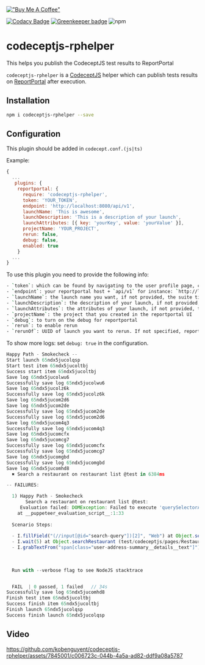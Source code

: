 [!["Buy Me A Coffee"](https://www.buymeacoffee.com/assets/img/custom_images/orange_img.png)](https://www.buymeacoffee.com/peternguyew)

[![Codacy Badge](https://api.codacy.com/project/badge/Grade/6e6495428bbd41f0807e4239c42403eb)](https://www.codacy.com/manual/PeterNgTr/codeceptjs-rphelper?utm_source=github.com&amp;utm_medium=referral&amp;utm_content=PeterNgTr/codeceptjs-rphelper&amp;utm_campaign=Badge_Grade) [![Greenkeeper badge](https://badges.greenkeeper.io/PeterNgTr/codeceptjs-rphelper.svg)](https://greenkeeper.io/) ![npm](https://img.shields.io/npm/v/codeceptjs-rphelper?color=light%20green)

# codeceptjs-rphelper

This helps you publish the CodeceptJS test results to ReportPortal

`codeceptjs-rphelper` is a [CodeceptJS](https://codecept.io/) helper which can publish tests results on [ReportPortal](https://reportportal.io/) after execution.

## Installation

```sh
npm i codeceptjs-rphelper --save
```

## Configuration

This plugin should be added in `codecept.conf.(js|ts)`

Example:

```js
{
  ...
   plugins: {
    reportportal: {
      require: 'codeceptjs-rphelper',
      token: 'YOUR_TOKEN',
      endpoint: 'http://localhost:8080/api/v1',
      launchName: 'This is awesome',
      launchDescription: 'This is a description of your launch',
      launchAttributes: [{ key: 'yourKey', value: 'yourValue' }],
      projectName: 'YOUR_PROJECT',
      rerun: false,
      debug: false,
      enabled: true
    }
  ...
}
```

To use this plugin you need to provide the following info:

```sh
- `token`: which can be found by navigating to the user profile page, clicking the username drop-down in the right header and selecting the "Profile" > "UUID" – is a unique user identifier. UUID is used in automated test configuration files for a user authentication instead of a password. It will allow you to post data, without logging it in the UI.
- `endpoint`: your reportportal host + `api/v1` for instance: `http://localhost:8080/api/v1`
- `launchName`: the launch name you want, if not provided, the suite title will be used
- `launchDescription`: the description of your launch, if not provided, the description will be empty
- `launchAttributes`: the attributes of your launch, if not provided, the attributes will be empty
- `projectName`: the project that you created in the reportportal UI
- `debug`: to turn on the debug for reportportal
- `rerun`: to enable rerun
- `rerunOf`: UUID of launch you want to rerun. If not specified, report portal will update the latest launch with the same name
```

To show more logs: set `debug: true` in the configuration.

```js
Happy Path - Smokecheck --
Start launch 65ndx5jucolqsp
Start test item 65ndx5jucoltbj
Success start item 65ndx5jucoltbj
Save log 65ndx5jucolwu6
Successfully save log 65ndx5jucolwu6
Save log 65ndx5jucolz6k
Successfully save log 65ndx5jucolz6k
Save log 65ndx5jucom2d6
Save log 65ndx5jucom2de
Successfully save log 65ndx5jucom2de
Successfully save log 65ndx5jucom2d6
Save log 65ndx5jucom4q3
Successfully save log 65ndx5jucom4q3
Save log 65ndx5jucomcfx
Save log 65ndx5jucomcg7
Successfully save log 65ndx5jucomcfx
Successfully save log 65ndx5jucomcg7
Save log 65ndx5jucomgbd
Successfully save log 65ndx5jucomgbd
Save log 65ndx5jucomhd8
  ✖ Search a restaurant on restaurant list @test in 6384ms

-- FAILURES:

  1) Happy Path - Smokecheck
       Search a restaurant on restaurant list @test:
     Evaluation failed: DOMException: Failed to execute 'querySelectorAll' on 'Element': '(//input[@id="search-query"])[2]' is not a valid selector.
    at __puppeteer_evaluation_script__:1:33
  
  Scenario Steps:
  
  - I.fillField("(//input[@id="search-query"])[2]", "Web") at Object.searchRestaurant (test/codeceptjs/pages/RestaurantList.js:56:11)
  - I.wait(5) at Object.searchRestaurant (test/codeceptjs/pages/RestaurantList.js:55:11)
  - I.grabTextFrom("span[class="user-address-summary__details__text"]") at Test.Scenario (test/codeceptjs/tests/smokeCheck/happyPath.js:17:37)
  
  
  
  Run with --verbose flag to see NodeJS stacktrace


  FAIL  | 0 passed, 1 failed   // 34s
Successfully save log 65ndx5jucomhd8
Finish test item 65ndx5jucoltbj
Success finish item 65ndx5jucoltbj
Finish launch 65ndx5jucolqsp
Success finish launch 65ndx5jucolqsp
```

## Video

https://github.com/kobenguyent/codeceptjs-rphelper/assets/7845001/c006723c-044b-4a5a-ad82-ddf9a08a5787
